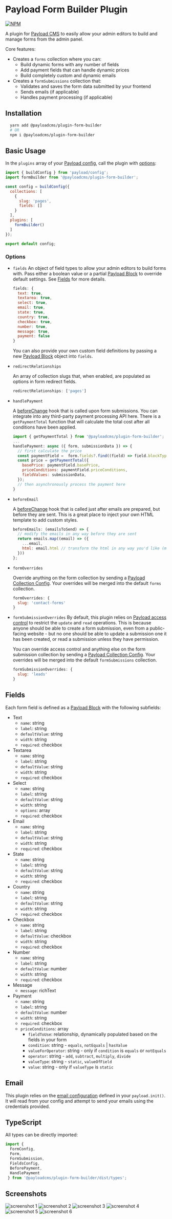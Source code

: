 # Payload Form Builder Plugin

[![NPM](https://img.shields.io/npm/v/@payloadcms/plugin-form-builder)](https://www.npmjs.com/package/@payloadcms/plugin-form-builder)

A plugin for [Payload CMS](https://github.com/payloadcms/payload) to easily allow your admin editors to build and manage forms from the admin panel.

Core features:
  - Creates a `forms` collection where you can:
    - Build dynamic forms with any number of fields
    - Add payment fields that can handle dynamic prices
    - Build completely custom and dynamic emails
  - Creates a `formSubmissions` collection that:
    - Validates and saves the form data submitted by your frontend
    - Sends emails (if applicable)
    - Handles payment processing (if applicable)

## Installation

```bash
  yarn add @payloadcms/plugin-form-builder
  # OR
  npm i @payloadcms/plugin-form-builder
```

## Basic Usage

In the  `plugins` array of your [Payload config](https://payloadcms.com/docs/configuration/overview), call the plugin with [options](#options):

```js
import { buildConfig } from 'payload/config';
import formBuilder from '@payloadcms/plugin-form-builder';

const config = buildConfig({
  collections: [
    {
      slug: 'pages',
      fields: []
    }
  ],
  plugins: [
    formBuilder()
  ]
});

export default config;
```

### Options

- `fields`
    An object of field types to allow your admin editors to build forms with. Pass either a boolean value or a partial [Payload Block](https://payloadcms.com/docs/fields/blocks#block-configs) to override default settings. See [Fields](#fields) for more details.

    ```js
    fields: {
      text: true,
      textarea: true,
      select: true,
      email: true,
      state: true,
      country: true,
      checkbox: true,
      number: true,
      message: true,
      payment: false
    }
    ```

    You can also provide your own custom field definitions by passing a new [Payload Block](https://payloadcms.com/docs/fields/blocks#block-configs) object into `fields`.


- `redirectRelationships`

    An array of collection slugs that, when enabled, are populated as options in form redirect fields.

    ```js
    redirectRelationships: ['pages']
    ```

- `handlePayment`

   A [beforeChange]([beforeChange](https://payloadcms.com/docs/hooks/globals#beforechange)) hook that is called upon form submissions. You can integrate into any third-party payment processing API here. There is a `getPaymentTotal` function that will calculate the total cost after all conditions have been applied.

    ```js
    import { getPaymentTotal } from '@payloadcms/plugin-form-builder';
    ...
    handlePayment: async ({ form, submissionData }) => {
      // first calculate the price
      const paymentField =  form.fields?.find((field) => field.blockType === 'payment');
      const price = getPaymentTotal({
        basePrice: paymentField.basePrice,
        priceConditions: paymentField.priceConditions,
        fieldValues: submissionData,
      });
      // then asynchronously process the payment here
    }
    ```

- `beforeEmail`

    A [beforeChange]([beforeChange](https://payloadcms.com/docs/hooks/globals#beforechange)) hook that is called just after emails are prepared, but before they are sent. This is a great place to inject your own HTML template to add custom styles.

    ```js
    beforeEmails: (emailsToSend) => {
      // modify the emails in any way before they are sent
      return emails.map((email) => ({
        ...email,
        html: email.html // transform the html in any way you'd like (maybe wrap it in an html template?)
      }))
    };
    ```

- `formOverrides`

    Override anything on the form collection by sending a [Payload Collection Config](https://payloadcms.com/docs/configuration/collections). Your overrides will be merged into the default `forms` collection.

    ```js
    formOverrides: {
      slug: 'contact-forms'
    }
    ```

- `formSubmissionOverrides`
    By default, this plugin relies on [Payload access control](https://payloadcms.com/docs/access-control/collections) to restrict the `update` and `read` operations. This is because anyone should be able to create a form submission, even from a public-facing website - but no one should be able to update a submission one it has been created, or read a submission unless they have permission.

    You can override access control and anything else on the form submission collection by sending a [Payload Collection Config](https://payloadcms.com/docs/configuration/collections). Your overrides will be merged into the default `formSubmissions` collection.

    ```js
    formSubmissionOverrides: {
      slug: 'leads'
    }
    ```

## Fields

Each form field is defined as a [Payload Block](https://payloadcms.com/docs/fields/blocks) with the following subfields:

  - Text
    - `name`: string
    - `label`: string
    - `defaultValue`: string
    - `width`: string
    - `required`: checkbox
  - Textarea
    - `name`: string
    - `label`: string
    - `defaultValue`: string
    - `width`: string
    - `required`: checkbox
  - Select
    - `name`: string
    - `label`: string
    - `defaultValue`: string
    - `width`: string
    - `options`: array
    - `required`: checkbox
  - Email
    - `name`: string
    - `label`: string
    - `defaultValue`: string
    - `width`: string
    - `required`: checkbox
  - State
    - `name`: string
    - `label`: string
    - `defaultValue`: string
    - `width`: string
    - `required`: checkbox
  - Country
    - `name`: string
    - `label`: string
    - `defaultValue`: string
    - `width`: string
    - `required`: checkbox
  - Checkbox
    - `name`: string
    - `label`: string
    - `defaultValue`: checkbox
    - `width`: string
    - `required`: checkbox
  - Number
    - `name`: string
    - `label`: string
    - `defaultValue`: number
    - `width`: string
    - `required`: checkbox
  - Message
    - `message`: richText
  - Payment
    - `name`: string
    - `label`: string
    - `defaultValue`: number
    - `width`: string
    - `required`: checkbox
    - `priceConditions`: array
        - `fieldToUse`: relationship, dynamically populated based on the fields in your form
        - `condition`: string - `equals`, `notEquals` | `hasValue`
        - `valueForOperator`: string - only if `condition` is `equals` or `notEquals`
        - `operator`: string - `add`, `subtract`, `multiply`, `divide`
        - `valueType`: string - `static`, `valueOfField`
        - `value`: string - only if `valueType` is `static`

  ## Email

  This plugin relies on the [email configuration](https://payloadcms.com/docs/email/overview) defined in your `payload.init()`. It will read from your config and attempt to send your emails using the credentials provided.

  ## TypeScript

  All types can be directly imported:
  ```js
  import {
    FormConfig,
    Form,
    FormSubmission,
    FieldsConfig,
    BeforePayment,
    HandlePayment
   } from '@payloadcms/plugin-form-builder/dist/types';
  ```

  ## Screenshots

  ![screenshot 1](https://github.com/payloadcms/plugin-form-builder/blob/main/images/screenshot-1.jpg?raw=true)
  ![screenshot 2](https://github.com/payloadcms/plugin-form-builder/blob/main/images/screenshot-2.jpg?raw=true)
  ![screenshot 3](https://github.com/payloadcms/plugin-form-builder/blob/main/images/screenshot-3.jpg?raw=true)
  ![screenshot 4](https://github.com/payloadcms/plugin-form-builder/blob/main/images/screenshot-4.jpg?raw=true)
  ![screenshot 5](https://github.com/payloadcms/plugin-form-builder/blob/main/images/screenshot-5.jpg?raw=true)
  ![screenshot 6](https://github.com/payloadcms/plugin-form-builder/blob/main/images/screenshot-6.jpg?raw=true)
